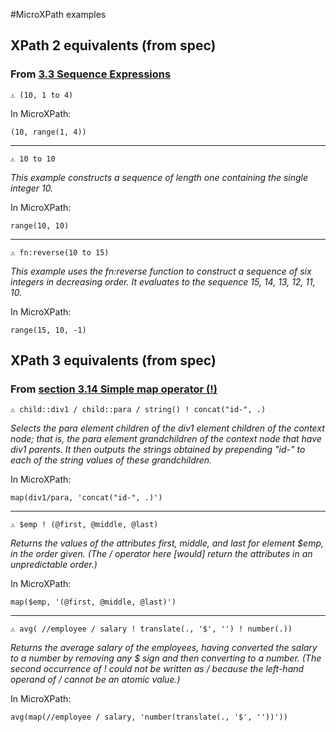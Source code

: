 #MicroXPath examples

## XPath 2 equivalents (from spec)

### From [3.3 Sequence Expressions](https://www.w3.org/TR/xpath20/#id-sequence-expressions)

```
⚠️ (10, 1 to 4)
```

In MicroXPath:

```
(10, range(1, 4))
```

----

```
⚠️ 10 to 10
```

*This example constructs a sequence of length one containing the single integer 10.*

In MicroXPath:

```
range(10, 10)
```

----

```
⚠️ fn:reverse(10 to 15)
```

*This example uses the fn:reverse function to construct a sequence of six integers in decreasing order. It evaluates to the sequence 15, 14, 13, 12, 11, 10.*

In MicroXPath:

```
range(15, 10, -1)
```


## XPath 3 equivalents (from spec)

### From [section 3.14 Simple map operator (!)](https://www.w3.org/TR/xpath-30/#id-map-operator)

```
⚠️ child::div1 / child::para / string() ! concat("id-", .)
```

*Selects the para element children of the div1 element children of the context node; that is, the para element grandchildren of the context node that have div1 parents. It then outputs the strings obtained by prepending "id-" to each of the string values of these grandchildren.*

In MicroXPath:

```
map(div1/para, 'concat("id-", .)')
```

----

```
⚠️ $emp ! (@first, @middle, @last)
```

*Returns the values of the attributes first, middle, and last for element $emp, in the order given. (The / operator here [would] return the attributes in an unpredictable order.)*

In MicroXPath:

```
map($emp, '(@first, @middle, @last)')
```

----

```
⚠️ avg( //employee / salary ! translate(., '$', '') ! number(.))
```

*Returns the average salary of the employees, having converted the salary to a number by removing any $ sign and then converting to a number. (The second occurrence of ! could not be written as / because the left-hand operand of / cannot be an atomic value.)*

In MicroXPath:

```
avg(map(//employee / salary, 'number(translate(., '$', ''))'))
```


